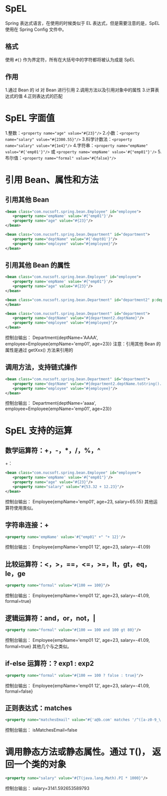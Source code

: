 # SpEL
Spring 表达式语言，在使用的时候类似于 EL 表达式，但是需要注意的是，SpEL 使用在 Spring Config 文件中。

## 格式
使用 `#{}` 作为界定符，所有在大括号中的字符都将被认为成是 SpEL

## 作用
1.通过 Bean 的 id 对 Bean 进行引用
2.调用方法以及引用对象中的属性
3.计算表达式的值
4.正则表达式的匹配

# SpEL 字面值
1.整数：`<property name="age" value="#{23}"/>`
2.小数：`<property name="salary" value="#{2300.55}"/>`
3.科学计数法：`<property name="salary" value="#{1e4}"/>`
4.字符串：`<property name="empName" value="#{'emp01'}"/>` 或 `<property name='empName' value='#{"emp01"}'/>`
5.布尔值：`<property name="formal" value="#{false}"/>`

# 引用 Bean、属性和方法
## 引用其他 Bean
```xml
<bean class="com.nucsoft.spring.bean.Employee" id="employee">
　　<property name='empName' value='#{"emp01"}'/>
　　<property name="age" value="#{23}"/>
</bean>

<bean class="com.nucsoft.spring.bean.Department" id="department">
　　<property name="deptName" value="#{'dept01'}"/>
　　<property name="employee" value="#{employee}"/>
</bean>
```
## 引用其他 Bean 的属性
```xml
<bean class="com.nucsoft.spring.bean.Employee" id="employee">
　　<property name='empName' value='#{"emp01"}'/>
　　<property name="age" value="#{23}"/>
</bean>

<bean class="com.nucsoft.spring.bean.Department" id="department2" p:deptName="AAAA" p:employee-ref="employee">
</bean>

<bean class="com.nucsoft.spring.bean.Department" id="department">
　　<property name="deptName" value="#{department2.deptName}"/>
　　<property name="employee" value="#{employee}"/>
</bean>
```
控制台输出：
Department{deptName='AAAA', employee=Employee{empName='emp01', age=23}}
注意：引用其他 Bean 的属性是通过 getXxx() 方法来引用的

## 调用方法，支持链式操作
```xml
<bean class="com.nucsoft.spring.bean.Department" id="department">
　　<property name="deptName" value="#{department2.deptName.toString().toLowerCase()}"/>
　　<property name="employee" value="#{employee}"/>
</bean>
```
控制台输出：
Department{deptName='aaaa', employee=Employee{empName='emp01', age=23}}

# SpEL 支持的运算

## 数学运算符：+，-，*，/，%，^
+：
```xml
<bean class="com.nucsoft.spring.bean.Employee" id="employee">
　　<property name='empName' value='#{"emp01"}'/>
　　<property name="age" value="#{23}"/>
　　<property name="salary" value="#{53.32 + 12.23}"/>
</bean>
```
控制台输出：
Employee{empName='emp01', age=23, salary=65.55}
其他运算符使用类似。

## 字符串连接：+
```xml
<property name='empName' value='#{"emp01" +" "+ 12}'/>
```
控制台输出：
Employee{empName='emp01 12', age=23, salary=-41.09}

## 比较运算符：<，>，==，<=，>=，lt，gt，eq，le，ge
```xml
<property name="formal" value="#{100 == 100}"/>
```
控制台输出：
Employee{empName='emp01 12', age=23, salary=-41.09, formal=true}

## 逻辑运算符：and，or，not，|
```xml
<property name="formal" value="#{100 == 100 and 100 gt 80}"/>
```
控制台输出：
Employee{empName='emp01 12', age=23, salary=-41.09, formal=true}
其他几个与之类似。

## if-else 运算符：? exp1 : exp2
```xml
<property name="formal" value="#{100 == 100 ? false : true}"/>
```
控制台输出：
Employee{empName='emp01 12', age=23, salary=-41.09, formal=false}

## 正则表达式：matches
```xml
<property name="matchesEmail" value="#{'a@b.com' matches '/^([a-z0-9_\.-]+)@([\da-z\.-]+)\.([a-z\.]{2,6})'}"/>
```
控制台输出：
isMatchesEmail=false

# 调用静态方法或静态属性。通过 T()， 返回一个类的对象
```xml
<property name="salary" value="#{T(java.lang.Math).PI * 1000}"/>
```
控制台输出：
salary=3141.592653589793
